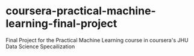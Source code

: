 # coursera-practical-machine-learning-final-project
Final Project for the Practical Machine Learning course in coursera's JHU Data Science Specailization
